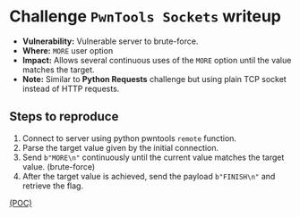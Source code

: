 # Challenge `PwnTools Sockets` writeup

- **Vulnerability:** Vulnerable server to brute-force.
- **Where:** `MORE` user option
- **Impact:** Allows several continuous uses of the `MORE` option until the value matches the target.
- **Note:** Similar to **Python Requests** challenge but using plain TCP socket instead of HTTP requests.

## Steps to reproduce

1. Connect to server using python pwntools `remote` function.
1. Parse the target value given by the initial connection.
1. Send `b"MORE\n"` continuously until the current value matches the target value. (brute-force)
1. After the target value is achieved, send the payload `b"FINISH\n"` and retrieve the flag.

[(POC)](pwntoolsSockets.py)
